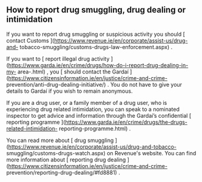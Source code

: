 ##  How to report drug smuggling, drug dealing or intimidation

If you want to report drug smuggling or suspicious activity you should [
contact Customs ](https://www.revenue.ie/en/corporate/assist-us/drug-and-
tobacco-smuggling/customs-drugs-law-enforcement.aspx) .

If you want to [ report illegal drug activity
](https://www.garda.ie/en/crime/drugs/how-do-i-report-drug-dealing-in-my-
area-.html) , you [ should contact the Gardaí
](https://www.citizensinformation.ie/en/justice/crime-and-crime-
prevention/anti-drug-dealing-initiative/) . You do not have to give your
details to Gardaí if you wish to remain anonymous.

If you are a drug user, or a family member of a drug user, who is experiencing
drug related intimidation, you can speak to a nominated inspector to get
advice and information through the Gardaí’s confidential [ reporting programme
](https://www.garda.ie/en/crime/drugs/the-drugs-related-intimidation-
reporting-programme.html) .

You can read more about [ drug smuggling
](https://www.revenue.ie/en/corporate/assist-us/drug-and-tobacco-
smuggling/customs-drugs-watch.aspx) on Revenue's website. You can find more
information about [ reporting drug dealing
](https://www.citizensinformation.ie/en/justice/crime-and-crime-
prevention/reporting-drug-dealing/#fd8881) .
